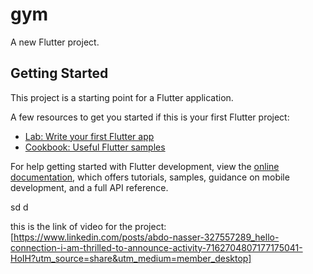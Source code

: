 # gym

A new Flutter project.

## Getting Started

This project is a starting point for a Flutter application.

A few resources to get you started if this is your first Flutter project:

- [Lab: Write your first Flutter app](https://docs.flutter.dev/get-started/codelab)
- [Cookbook: Useful Flutter samples](https://docs.flutter.dev/cookbook)

For help getting started with Flutter development, view the
[online documentation](https://docs.flutter.dev/), which offers tutorials,
samples, guidance on mobile development, and a full API reference.

sd d

this is the link of video for the project:
[https://www.linkedin.com/posts/abdo-nasser-327557289_hello-connection-i-am-thrilled-to-announce-activity-7162704807177175041-HoIH?utm_source=share&utm_medium=member_desktop]


